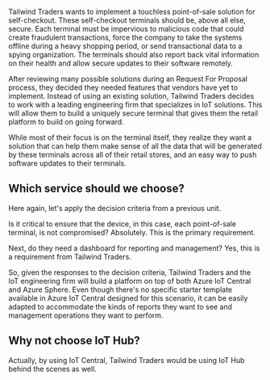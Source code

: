 Tailwind Traders wants to implement a touchless point-of-sale solution for self-checkout.  These self-checkout terminals should be, above all else, secure. Each terminal must be impervious to malicious code that could create fraudulent transactions, force the company to take the systems offline during a heavy shopping period, or send transactional data to a spying organization.  The terminals should also report back vital information on their health and allow secure updates to their software remotely.

After reviewing many possible solutions during an Request For Proposal process, they decided they needed features that vendors have yet to implement. Instead of using an existing solution, Tailwind Traders decides to work with a leading engineering firm that specializes in IoT solutions. This will allow them to build a uniquely secure terminal that gives them the retail platform to build on going forward.

While most of their focus is on the terminal itself, they realize they want a solution that can help them make sense of all the data that will be generated by these terminals across all of their retail stores, and an easy way to push software updates to their terminals.

## Which service should we choose?

Here again, let's apply the decision criteria from a previous unit.

Is it critical to ensure that the device, in this case, each point-of-sale terminal, is not compromised?  Absolutely.  This is the primary requirement.

Next, do they need a dashboard for reporting and management?  Yes, this is a requirement from Tailwind Traders.

So, given the responses to the decision criteria, Tailwind Traders and the IoT engineering firm will build a platform on top of  both Azure IoT Central and Azure Sphere.  Even though there's no specific starter template available in Azure IoT Central designed for this scenario, it can be easily adapted to accommodate the kinds of reports they want to see and management operations they want to perform.

## Why not choose IoT Hub?

Actually, by using IoT Central, Tailwind Traders would be using IoT Hub behind the scenes as well.